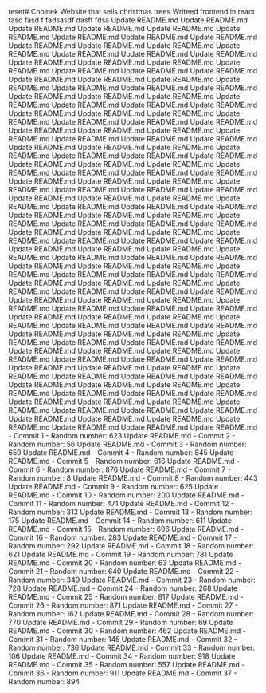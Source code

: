 teset# Choinek
Website that sells christmas trees
Writeed frontend in react
fasd
fasd
f
fadsasdf
dasff
fdsa
Update README.md
Update README.md
Update README.md
Update README.md
Update README.md
Update README.md
Update README.md
Update README.md
Update README.md
Update README.md
Update README.md
Update README.md
Update README.md
Update README.md
Update README.md
Update README.md
Update README.md
Update README.md
Update README.md
Update README.md
Update README.md
Update README.md
Update README.md
Update README.md
Update README.md
Update README.md
Update README.md
Update README.md
Update README.md
Update README.md
Update README.md
Update README.md
Update README.md
Update README.md
Update README.md
Update README.md
Update README.md
Update README.md
Update README.md
Update README.md
Update README.md
Update README.md
Update README.md
Update README.md
Update README.md
Update README.md
Update README.md
Update README.md
Update README.md
Update README.md
Update README.md
Update README.md
Update README.md
Update README.md
Update README.md
Update README.md
Update README.md
Update README.md
Update README.md
Update README.md
Update README.md
Update README.md
Update README.md
Update README.md
Update README.md
Update README.md
Update README.md
Update README.md
Update README.md
Update README.md
Update README.md
Update README.md
Update README.md
Update README.md
Update README.md
Update README.md
Update README.md
Update README.md
Update README.md
Update README.md
Update README.md
Update README.md
Update README.md
Update README.md
Update README.md
Update README.md
Update README.md
Update README.md
Update README.md
Update README.md
Update README.md
Update README.md
Update README.md
Update README.md
Update README.md
Update README.md
Update README.md
Update README.md
Update README.md
Update README.md
Update README.md
Update README.md
Update README.md
Update README.md
Update README.md
Update README.md
Update README.md
Update README.md
Update README.md
Update README.md
Update README.md
Update README.md
Update README.md
Update README.md
Update README.md
Update README.md
Update README.md
Update README.md
Update README.md
Update README.md
Update README.md
Update README.md
Update README.md
Update README.md
Update README.md
Update README.md
Update README.md
Update README.md
Update README.md
Update README.md
Update README.md
Update README.md
Update README.md
Update README.md
Update README.md
Update README.md
Update README.md
Update README.md
Update README.md
Update README.md
Update README.md
Update README.md
Update README.md
Update README.md
Update README.md
Update README.md
Update README.md
Update README.md
Update README.md
Update README.md
Update README.md
Update README.md
Update README.md
Update README.md
Update README.md
Update README.md
Update README.md
Update README.md
Update README.md
Update README.md
Update README.md
Update README.md
Update README.md
Update README.md
Update README.md
Update README.md
Update README.md
Update README.md
Update README.md
Update README.md - Commit 1 - Random number: 623
Update README.md - Commit 2 - Random number: 56
Update README.md - Commit 3 - Random number: 659
Update README.md - Commit 4 - Random number: 845
Update README.md - Commit 5 - Random number: 616
Update README.md - Commit 6 - Random number: 876
Update README.md - Commit 7 - Random number: 8
Update README.md - Commit 8 - Random number: 443
Update README.md - Commit 9 - Random number: 625
Update README.md - Commit 10 - Random number: 200
Update README.md - Commit 11 - Random number: 471
Update README.md - Commit 12 - Random number: 313
Update README.md - Commit 13 - Random number: 175
Update README.md - Commit 14 - Random number: 611
Update README.md - Commit 15 - Random number: 696
Update README.md - Commit 16 - Random number: 283
Update README.md - Commit 17 - Random number: 292
Update README.md - Commit 18 - Random number: 621
Update README.md - Commit 19 - Random number: 781
Update README.md - Commit 20 - Random number: 63
Update README.md - Commit 21 - Random number: 640
Update README.md - Commit 22 - Random number: 349
Update README.md - Commit 23 - Random number: 728
Update README.md - Commit 24 - Random number: 268
Update README.md - Commit 25 - Random number: 817
Update README.md - Commit 26 - Random number: 871
Update README.md - Commit 27 - Random number: 162
Update README.md - Commit 28 - Random number: 770
Update README.md - Commit 29 - Random number: 69
Update README.md - Commit 30 - Random number: 462
Update README.md - Commit 31 - Random number: 145
Update README.md - Commit 32 - Random number: 736
Update README.md - Commit 33 - Random number: 106
Update README.md - Commit 34 - Random number: 918
Update README.md - Commit 35 - Random number: 557
Update README.md - Commit 36 - Random number: 911
Update README.md - Commit 37 - Random number: 894
